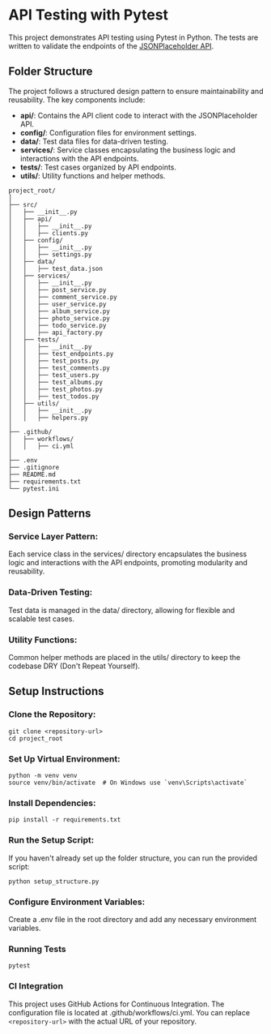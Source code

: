 # API Testing with Pytest

This project demonstrates API testing using Pytest in Python. The tests are written to validate the endpoints of the [JSONPlaceholder API](https://jsonplaceholder.typicode.com/).

## Folder Structure

The project follows a structured design pattern to ensure maintainability and reusability. The key components include:

- **api/**: Contains the API client code to interact with the JSONPlaceholder API.
- **config/**: Configuration files for environment settings.
- **data/**: Test data files for data-driven testing.
- **services/**: Service classes encapsulating the business logic and interactions with the API endpoints.
- **tests/**: Test cases organized by API endpoints.
- **utils/**: Utility functions and helper methods.

```plaintext
project_root/
│
├── src/
│   ├── __init__.py
│   ├── api/
│   │   ├── __init__.py
│   │   ├── clients.py
│   ├── config/
│   │   ├── __init__.py
│   │   ├── settings.py
│   ├── data/
│   │   ├── test_data.json
│   ├── services/
│   │   ├── __init__.py
│   │   ├── post_service.py
│   │   ├── comment_service.py
│   │   ├── user_service.py
│   │   ├── album_service.py
│   │   ├── photo_service.py
│   │   ├── todo_service.py
│   │   ├── api_factory.py
│   ├── tests/
│   │   ├── __init__.py
│   │   ├── test_endpoints.py
│   │   ├── test_posts.py
│   │   ├── test_comments.py
│   │   ├── test_users.py
│   │   ├── test_albums.py
│   │   ├── test_photos.py
│   │   ├── test_todos.py
│   ├── utils/
│   │   ├── __init__.py
│   │   ├── helpers.py
│
├── .github/
│   ├── workflows/
│   │   ├── ci.yml
│
├── .env
├── .gitignore
├── README.md
├── requirements.txt
└── pytest.ini
```

## Design Patterns

### Service Layer Pattern: 
Each service class in the services/ directory encapsulates the business logic and interactions with the API endpoints, promoting modularity and reusability.

### Data-Driven Testing: 
Test data is managed in the data/ directory, allowing for flexible and scalable test cases.

### Utility Functions: 
Common helper methods are placed in the utils/ directory to keep the codebase DRY (Don't Repeat Yourself).

## Setup Instructions

### Clone the Repository:
```commandline
git clone <repository-url>
cd project_root
```

### Set Up Virtual Environment:
```commandline
python -m venv venv
source venv/bin/activate  # On Windows use `venv\Scripts\activate`
```

### Install Dependencies:
```commandline
pip install -r requirements.txt

```
### Run the Setup Script:
If you haven't already set up the folder structure, you can run the provided script:
```commandline
python setup_structure.py

```
### Configure Environment Variables:
Create a .env file in the root directory and add any necessary environment variables.

### Running Tests
```commandline
pytest
```

### CI Integration
This project uses GitHub Actions for Continuous Integration. The configuration file is located at .github/workflows/ci.yml.
You can replace `<repository-url>` with the actual URL of your repository.





